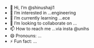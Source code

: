- 👋 Hi, I’m @shinushaji1
- 👀 I’m interested in ...engineering
- 🌱 I’m currently learning ...ece
- 💞️ I’m looking to collaborate on ...
- 📫 How to reach me ...via insta @unihs
- 😄 Pronouns: ...
- ⚡ Fun fact: ...

<!---
shinushaji1/shinushaji1 is a ✨ special ✨ repository because its `README.md` (this file) appears on your GitHub profile.
You can click the Preview link to take a look at your changes.
--->
